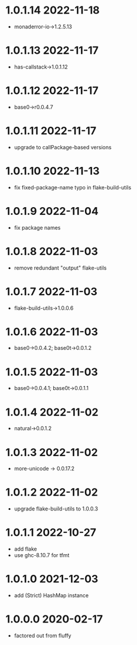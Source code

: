 1.0.1.14 2022-11-18
===================
- monaderror-io->1.2.5.13

1.0.1.13 2022-11-17
===================
- has-callstack->1.0.1.12

1.0.1.12 2022-11-17
===================
- base0->r0.0.4.7

1.0.1.11 2022-11-17
===================
- upgrade to callPackage-based versions

1.0.1.10 2022-11-13
===================
- fix fixed-package-name typo in flake-build-utils

1.0.1.9 2022-11-04
==================
- fix package names

1.0.1.8 2022-11-03
==================
- remove redundant "output" flake-utils

1.0.1.7 2022-11-03
==================
- flake-build-utils->1.0.0.6

1.0.1.6 2022-11-03
==================
- base0->0.0.4.2; base0t->0.0.1.2

1.0.1.5 2022-11-03
==================
- base0->0.0.4.1; base0t->0.0.1.1

1.0.1.4 2022-11-02
==================
- natural->0.0.1.2

1.0.1.3 2022-11-02
==================
- more-unicode -> 0.0.17.2

1.0.1.2 2022-11-02
==================
- upgrade flake-build-utils to 1.0.0.3

1.0.1.1 2022-10-27
==================
- add flake
- use ghc-8.10.7 for tfmt

1.0.1.0 2021-12-03
==================
- add (Strict) HashMap instance

1.0.0.0 2020-02-17
==================
- factored out from fluffy
